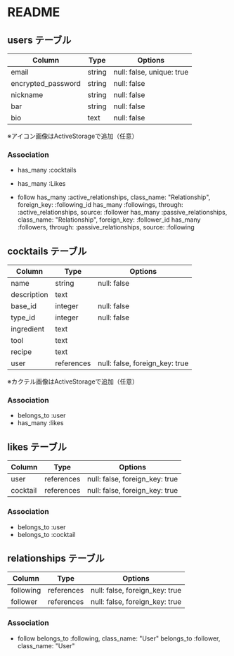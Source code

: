 # README

## users テーブル

| Column             | Type   | Options                   |
| ------------------ | ------ | ------------------------- |
| email              | string | null: false, unique: true |
| encrypted_password | string | null: false               |
| nickname           | string | null: false               |
| bar                | string | null: false               |
| bio                | text   | null: false               |
※アイコン画像はActiveStorageで追加（任意）

### Association

- has_many :cocktails
- has_many :Likes

- follow
has_many :active_relationships, class_name: "Relationship", foreign_key: :following_id
has_many :followings, through: :active_relationships, source: :follower
has_many :passive_relationships, class_name: "Relationship", foreign_key: :follower_id
has_many :followers, through: :passive_relationships, source: :following

## cocktails テーブル

| Column      | Type       | Options                        |
| ----------- | ---------- | ------------------------------ |
| name        | string     | null: false                    |
| description | text       |                                |
| base_id     | integer    | null: false                    |
| type_id     | integer    | null: false                    |
| ingredient  | text       |                                |
| tool        | text       |                                |
| recipe      | text       |                                |
| user        | references | null: false, foreign_key: true |
※カクテル画像はActiveStorageで追加（任意）

### Association

- belongs_to :user
- has_many :likes

## likes テーブル

| Column   | Type       | Options                        |
| -------- | ---------- | ------------------------------ |
| user     | references | null: false, foreign_key: true |
| cocktail | references | null: false, foreign_key: true |

### Association

- belongs_to :user
- belongs_to :cocktail

## relationships テーブル

| Column    | Type       | Options                        |
| --------- | ---------- | ------------------------------ |
| following | references | null: false, foreign_key: true |
| follower  | references | null: false, foreign_key: true |

### Association

- follow
belongs_to :following, class_name: "User"
belongs_to :follower, class_name: "User"